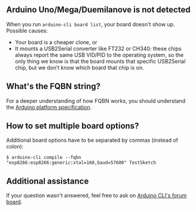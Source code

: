 ## Arduino Uno/Mega/Duemilanove is not detected

When you run `arduino-cli board list`, your board doesn't show up. Possible causes:

- Your board is a cheaper clone, or
- It mounts a USB2Serial converter like FT232 or CH340: these chips
  always report the same USB VID/PID to the operating system, so the
  only thing we know is that the board mounts that specific
  USB2Serial chip, but we don’t know which board that chip is on.

## What's the FQBN string?

For a deeper understanding of how FQBN works, you should understand
the [Arduino platform specification][0].

## How to set multiple board options?

Additional board options have to be separated by commas (instead of colon):

`$ arduino-cli compile --fqbn "esp8266:esp8266:generic:xtal=160,baud=57600" TestSketch`

## Additional assistance

If your question wasn't answered, feel free to ask on [Arduino CLI's forum board][1].

[0]: platform-specification.md
[1]: https://forum.arduino.cc/index.php?board=145.0
